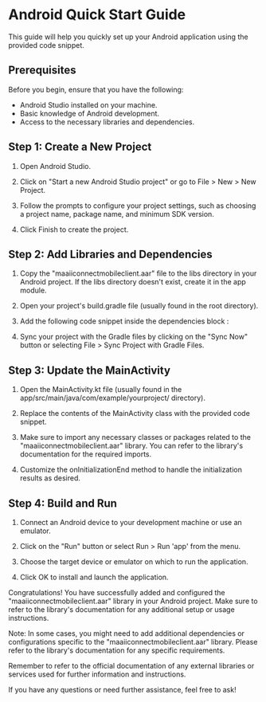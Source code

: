 # **Android Quick Start Guide**
This guide will help you quickly set up your Android application using the provided code snippet.

## **Prerequisites**
Before you begin, ensure that you have the following:

- Android Studio installed on your machine.
- Basic knowledge of Android development.
- Access to the necessary libraries and dependencies.

## **Step 1: Create a New Project**
1. Open Android Studio.

2. Click on "Start a new Android Studio project" or go to File > New > New Project.
 
3. Follow the prompts to configure your project settings, such as choosing a project name, package name, and minimum SDK version.
 
4. Click Finish to create the project.
 
## **Step 2: Add Libraries and Dependencies**
1. Copy the "maaiiconnectmobileclient.aar" file to the libs directory in your Android project. If the libs directory doesn't exist, create it in the app module.

2. Open your project's build.gradle file (usually found in the root directory).

3. Add the following code snippet inside the dependencies block :  

4. Sync your project with the Gradle files by clicking on the "Sync Now" button or selecting File > Sync Project with Gradle Files.
## **Step 3: Update the MainActivity**
1. Open the MainActivity.kt file (usually found in the app/src/main/java/com/example/yourproject/ directory).

2. Replace the contents of the MainActivity class with the provided code snippet.

3. Make sure to import any necessary classes or packages related to the "maaiiconnectmobileclient.aar" library. You can refer to the library's documentation for the required imports.

4. Customize the onInitializationEnd method to handle the initialization results as desired.


## **Step 4: Build and Run**
1. Connect an Android device to your development machine or use an emulator.

2. Click on the "Run" button or select Run > Run 'app' from the menu.

3. Choose the target device or emulator on which to run the application.

4. Click OK to install and launch the application.


Congratulations! You have successfully added and configured the "maaiiconnectmobileclient.aar" library in your Android project. Make sure to refer to the library's documentation for any additional setup or usage instructions.

Note: In some cases, you might need to add additional dependencies or configurations specific to the "maaiiconnectmobileclient.aar" library. Please refer to the library's documentation for any specific requirements.

Remember to refer to the official documentation of any external libraries or services used for further information and instructions.

If you have any questions or need further assistance, feel free to ask!

